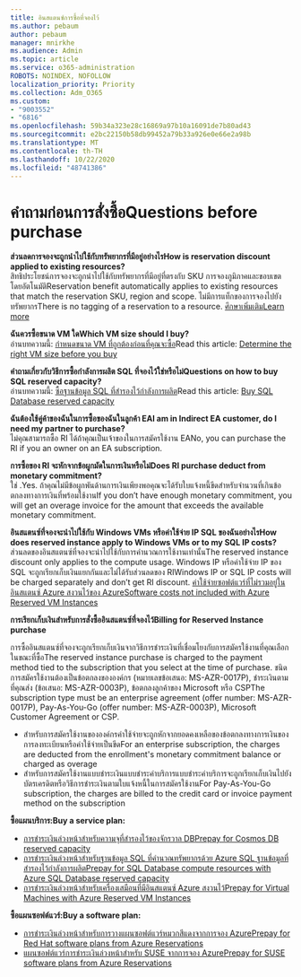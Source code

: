 ```yaml
---
title: อินสแตนซ์การซื้อที่จองไว้
ms.author: pebaum
author: pebaum
manager: mnirkhe
ms.audience: Admin
ms.topic: article
ms.service: o365-administration
ROBOTS: NOINDEX, NOFOLLOW
localization_priority: Priority
ms.collection: Adm_O365
ms.custom:
- "9003552"
- "6816"
ms.openlocfilehash: 59b34a323e28c16869a97b10a16091de7b80ad43
ms.sourcegitcommit: e2bc22150b58db99452a79b33a926e0e66e2a98b
ms.translationtype: MT
ms.contentlocale: th-TH
ms.lasthandoff: 10/22/2020
ms.locfileid: "48741386"
---
```

# <a name="questions-before-purchase"></a><span data-ttu-id="c7765-102">คำถามก่อนการสั่งซื้อ</span><span class="sxs-lookup"><span data-stu-id="c7765-102">Questions before purchase</span></span>

<span data-ttu-id="c7765-103">**ส่วนลดการจองจะถูกนำไปใช้กับทรัพยากรที่มีอยู่อย่างไร**</span><span class="sxs-lookup"><span data-stu-id="c7765-103">**How is reservation discount applied to existing resources?**</span></span>  
<span data-ttu-id="c7765-104">สิทธิประโยชน์การจองจะถูกนำไปใช้กับทรัพยากรที่มีอยู่ที่ตรงกับ SKU การจองภูมิภาคและขอบเขตโดยอัตโนมัติ</span><span class="sxs-lookup"><span data-stu-id="c7765-104">Reservation benefit automatically applies to existing resources that match the reservation SKU, region and scope.</span></span> <span data-ttu-id="c7765-105">ไม่มีการแท็กของการจองไปยังทรัพยากร</span><span class="sxs-lookup"><span data-stu-id="c7765-105">There is no tagging of a reservation to a resource.</span></span> [<span data-ttu-id="c7765-106">ศึกษาเพิ่มเติม</span><span class="sxs-lookup"><span data-stu-id="c7765-106">Learn more</span></span>](https://docs.microsoft.com/azure/cost-management-billing/reservations/save-compute-costs-reservations?WT.mc_id=Portal-Microsoft_Azure_Support#how-reservation-discount-is-applied) 

<span data-ttu-id="c7765-107">**ฉันควรซื้อขนาด VM ใด**</span><span class="sxs-lookup"><span data-stu-id="c7765-107">**Which VM size should I buy?**</span></span>  
<span data-ttu-id="c7765-108">อ่านบทความนี้: [กำหนดขนาด VM ที่ถูกต้องก่อนที่คุณจะซื้อ](https://docs.microsoft.com/azure/virtual-machines/windows/prepay-reserved-vm-instances?toc=/azure/billing/TOC.json&WT.mc_id=Portal-Microsoft_Azure_Support#determine-the-right-vm-size-before-you-buy)</span><span class="sxs-lookup"><span data-stu-id="c7765-108">Read this article: [Determine the right VM size before you buy](https://docs.microsoft.com/azure/virtual-machines/windows/prepay-reserved-vm-instances?toc=/azure/billing/TOC.json&WT.mc_id=Portal-Microsoft_Azure_Support#determine-the-right-vm-size-before-you-buy)</span></span>

<span data-ttu-id="c7765-109">**คำถามเกี่ยวกับวิธีการซื้อกำลังการผลิต SQL ที่จองไว้ใช่หรือไม่**</span><span class="sxs-lookup"><span data-stu-id="c7765-109">**Questions on how to buy SQL reserved capacity?**</span></span>  
<span data-ttu-id="c7765-110">อ่านบทความนี้: [ซื้อฐานข้อมูล SQL ที่สำรองไว้กำลังการผลิต](https://docs.microsoft.com/azure/sql-database/sql-database-reserved-capacity?toc=/azure/billing/TOC.json&WT.mc_id=Portal-Microsoft_Azure_Support#buy-sql-database-reserved-capacity)</span><span class="sxs-lookup"><span data-stu-id="c7765-110">Read this article: [Buy SQL Database reserved capacity](https://docs.microsoft.com/azure/sql-database/sql-database-reserved-capacity?toc=/azure/billing/TOC.json&WT.mc_id=Portal-Microsoft_Azure_Support#buy-sql-database-reserved-capacity)</span></span>

<span data-ttu-id="c7765-111">**ฉันต้องใช้คู่ค้าของฉันในการซื้อของฉันในลูกค้า EA**</span><span class="sxs-lookup"><span data-stu-id="c7765-111">**I am in Indirect EA customer, do I need my partner to purchase?**</span></span>  
<span data-ttu-id="c7765-112">ไม่คุณสามารถซื้อ RI ได้ถ้าคุณเป็นเจ้าของในการสมัครใช้งาน EA</span><span class="sxs-lookup"><span data-stu-id="c7765-112">No, you can purchase the RI if you an owner on an EA subscription.</span></span>

<span data-ttu-id="c7765-113">**การซื้อของ RI จะหักจากข้อผูกมัดในการเงินหรือไม่**</span><span class="sxs-lookup"><span data-stu-id="c7765-113">**Does RI purchase deduct from monetary commitment?**</span></span>  
<span data-ttu-id="c7765-114">ใช่ .</span><span class="sxs-lookup"><span data-stu-id="c7765-114">Yes.</span></span> <span data-ttu-id="c7765-115">ถ้าคุณไม่มีข้อผูกพันด้านการเงินเพียงพอคุณจะได้รับใบแจ้งหนี้ขีดสำหรับจำนวนที่เกินข้อตกลงทางการเงินที่พร้อมใช้งาน</span><span class="sxs-lookup"><span data-stu-id="c7765-115">If you don’t have enough monetary commitment, you will get an overage invoice for the amount that exceeds the available monetary commitment.</span></span>

<span data-ttu-id="c7765-116">**อินสแตนซ์ที่จองจะนำไปใช้กับ Windows VMs หรือค่าใช้จ่าย IP SQL ของฉันอย่างไร**</span><span class="sxs-lookup"><span data-stu-id="c7765-116">**How does reserved instance apply to Windows VMs or to my SQL IP costs?**</span></span>  
<span data-ttu-id="c7765-117">ส่วนลดของอินสแตนซ์ที่จองจะนำไปใช้กับการคำนวณการใช้งานเท่านั้น</span><span class="sxs-lookup"><span data-stu-id="c7765-117">The reserved instance discount only applies to the compute usage.</span></span> <span data-ttu-id="c7765-118">Windows IP หรือค่าใช้จ่าย IP ของ SQL จะถูกเรียกเก็บเงินแยกกันและไม่ได้รับส่วนลดของ RI</span><span class="sxs-lookup"><span data-stu-id="c7765-118">Windows IP or SQL IP costs will be charged separately and don’t get RI discount.</span></span> [<span data-ttu-id="c7765-119">ค่าใช้จ่ายซอฟต์แวร์ที่ไม่รวมอยู่ในอินสแตนซ์ Azure สงวนไว้ของ Azure</span><span class="sxs-lookup"><span data-stu-id="c7765-119">Software costs not included with Azure Reserved VM Instances</span></span>](https://docs.microsoft.com/azure/billing/billing-reserved-instance-windows-software-costs?WT.mc_id=Portal-Microsoft_Azure_Support)  
      
<span data-ttu-id="c7765-120">**การเรียกเก็บเงินสำหรับการสั่งซื้ออินสแตนซ์ที่จองไว้**</span><span class="sxs-lookup"><span data-stu-id="c7765-120">**Billing for Reserved Instance purchase**</span></span>  
      
<span data-ttu-id="c7765-121">การซื้ออินสแตนซ์ที่จองจะถูกเรียกเก็บเงินจากวิธีการชำระเงินที่เชื่อมโยงกับการสมัครใช้งานที่คุณเลือกในขณะที่ซื้อ</span><span class="sxs-lookup"><span data-stu-id="c7765-121">The reserved instance purchase is charged to the payment method tied to the subscription that you select at the time of purchase.</span></span> <span data-ttu-id="c7765-122">ชนิดการสมัครใช้งานต้องเป็นข้อตกลงขององค์กร (หมายเลขข้อเสนอ: MS-AZR-0017P), ชำระเงินตามที่คุณส่ง (ข้อเสนอ: MS-AZR-0003P), ข้อตกลงลูกค้าของ Microsoft หรือ CSP</span><span class="sxs-lookup"><span data-stu-id="c7765-122">The subscription type must be an enterprise agreement (offer number: MS-AZR-0017P), Pay-As-You-Go (offer number: MS-AZR-0003P), Microsoft Customer Agreement or CSP.</span></span>

-   <span data-ttu-id="c7765-123">สำหรับการสมัครใช้งานขององค์กรค่าใช้จ่ายจะถูกหักจากยอดคงเหลือของข้อตกลงทางการเงินของการลงทะเบียนหรือค่าใช้จ่ายเป็นขีด</span><span class="sxs-lookup"><span data-stu-id="c7765-123">For an enterprise subscription, the charges are deducted from the enrollment's monetary commitment balance or charged as overage</span></span>
-   <span data-ttu-id="c7765-124">สำหรับการสมัครใช้งานแบบชำระเงินแบบชำระค่าบริการแบบชำระค่าบริการจะถูกเรียกเก็บเงินไปยังบัตรเครดิตหรือวิธีการชำระเงินตามใบแจ้งหนี้ในการสมัครใช้งาน</span><span class="sxs-lookup"><span data-stu-id="c7765-124">For Pay-As-You-Go subscription, the charges are billed to the credit card or invoice payment method on the subscription</span></span>

<span data-ttu-id="c7765-125">**ซื้อแผนบริการ:**</span><span class="sxs-lookup"><span data-stu-id="c7765-125">**Buy a service plan:**</span></span>

-   [<span data-ttu-id="c7765-126">การชำระเงินล่วงหน้าสำหรับความจุที่สำรองไว้ของจักรวาล DB</span><span class="sxs-lookup"><span data-stu-id="c7765-126">Prepay for Cosmos DB reserved capacity</span></span>](https://docs.microsoft.com/azure/cosmos-db/cosmos-db-reserved-capacity?WT.mc_id=Portal-Microsoft_Azure_Support)
-   [<span data-ttu-id="c7765-127">การชำระเงินล่วงหน้าสำหรับฐานข้อมูล SQL ที่คำนวณทรัพยากรด้วย Azure SQL ฐานข้อมูลที่สำรองไว้กำลังการผลิต</span><span class="sxs-lookup"><span data-stu-id="c7765-127">Prepay for SQL Database compute resources with Azure SQL Database reserved capacity</span></span>](https://docs.microsoft.com/azure/sql-database/sql-database-reserved-capacity?WT.mc_id=Portal-Microsoft_Azure_Support)
-   [<span data-ttu-id="c7765-128">การชำระเงินล่วงหน้าสำหรับเครื่องเสมือนที่มีอินสแตนซ์ Azure สงวนไว้</span><span class="sxs-lookup"><span data-stu-id="c7765-128">Prepay for Virtual Machines with Azure Reserved VM Instances</span></span>](https://docs.microsoft.com/azure/virtual-machines/windows/prepay-reserved-vm-instances?WT.mc_id=Portal-Microsoft_Azure_Support)

<span data-ttu-id="c7765-129">**ซื้อแผนซอฟต์แวร์:**</span><span class="sxs-lookup"><span data-stu-id="c7765-129">**Buy a software plan:**</span></span>

-   [<span data-ttu-id="c7765-130">การชำระเงินล่วงหน้าสำหรับการวางแผนซอฟต์แวร์หมวกสีแดงจากการจอง Azure</span><span class="sxs-lookup"><span data-stu-id="c7765-130">Prepay for Red Hat software plans from Azure Reservations</span></span>](https://docs.microsoft.com/azure/virtual-machines/linux/prepay-rhel-software-charges?WT.mc_id=Portal-Microsoft_Azure_Support)
-   [<span data-ttu-id="c7765-131">แผนซอฟต์แวร์การชำระเงินล่วงหน้าสำหรับ SUSE จากการจอง Azure</span><span class="sxs-lookup"><span data-stu-id="c7765-131">Prepay for SUSE software plans from Azure Reservations</span></span>](https://docs.microsoft.com/azure/virtual-machines/linux/prepay-suse-software-charges?WT.mc_id=Portal-Microsoft_Azure_Support)